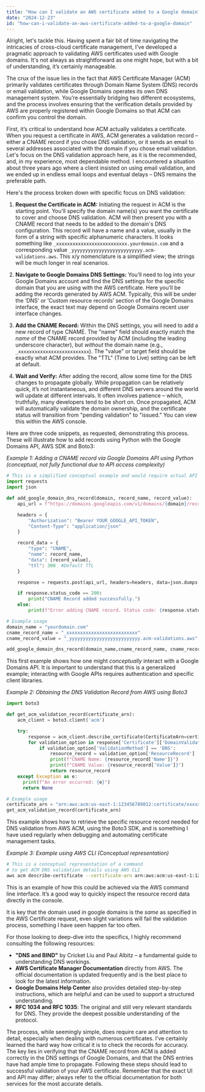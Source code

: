 ```yaml
---
title: "How can I validate an AWS certificate added to a Google domain?"
date: "2024-12-23"
id: "how-can-i-validate-an-aws-certificate-added-to-a-google-domain"
---
```


Alright, let's tackle this. Having spent a fair bit of time navigating the intricacies of cross-cloud certificate management, I've developed a pragmatic approach to validating AWS certificates used with Google domains. It's not always as straightforward as one might hope, but with a bit of understanding, it’s certainly manageable.

The crux of the issue lies in the fact that AWS Certificate Manager (ACM) primarily validates certificates through Domain Name System (DNS) records or email validation, while Google Domains operates its own DNS management system. You’re essentially bridging two different ecosystems, and the process involves ensuring that the verification details provided by AWS are properly registered within Google Domains so that ACM can confirm you control the domain.

First, it’s critical to understand *how* ACM actually validates a certificate. When you request a certificate in AWS, ACM generates a validation record – either a CNAME record if you chose DNS validation, or it sends an email to several addresses associated with the domain if you chose email validation. Let's focus on the DNS validation approach here, as it is the recommended, and, in my experience, most dependable method. I encountered a situation about three years ago where a client insisted on using email validation, and we ended up in endless email loops and eventual delays – DNS remains the preferable path.

Here's the process broken down with specific focus on DNS validation:

1.  **Request the Certificate in ACM:** Initiating the request in ACM is the starting point. You'll specify the domain name(s) you want the certificate to cover and choose DNS validation. ACM will then present you with a CNAME record that needs to be added to the domain's DNS configuration. This record will have a name and a value, usually in the form of a string with specific alphanumeric characters. It looks something like `_xxxxxxxxxxxxxxxxxxxxxxxxxx.yourdomain.com` and a corresponding value `_yyyyyyyyyyyyyyyyyyyyyyyyyy.acm-validations.aws`. This x/y nomenclature is a simplified view; the strings will be much longer in real scenarios.

2.  **Navigate to Google Domains DNS Settings:** You’ll need to log into your Google Domains account and find the DNS settings for the specific domain that you are using with the AWS certificate. Here you’ll be adding the records generated by AWS ACM. Typically, this will be under the ‘DNS’ or ‘Custom resource records’ section of the Google Domains interface, the exact text may depend on Google Domains recent user interface changes.

3.  **Add the CNAME Record:** Within the DNS settings, you will need to add a new record of type CNAME. The "name" field should exactly match the *name* of the CNAME record provided by ACM (including the leading underscore character), but *without* the domain name (e.g., `_xxxxxxxxxxxxxxxxxxxxxxxxxx`). The "value" or target field should be exactly what ACM provides. The "TTL" (Time to Live) setting can be left at default.

4.  **Wait and Verify:** After adding the record, allow some time for the DNS changes to propagate globally. While propagation can be relatively quick, it’s not instantaneous, and different DNS servers around the world will update at different intervals. It often involves patience – which, truthfully, many developers tend to be short on. Once propagated, ACM will automatically validate the domain ownership, and the certificate status will transition from "pending validation" to "issued." You can view this within the AWS console.

Here are three code snippets, as requested, demonstrating this process. These will illustrate how to add records using Python with the Google Domains API, AWS SDK and Boto3:

*Example 1: Adding a CNAME record via Google Domains API using Python (conceptual, not fully functional due to API access complexity)*

```python
# This is a simplified conceptual example and would require actual API authentication and configuration
import requests
import json

def add_google_domain_dns_record(domain, record_name, record_value):
    api_url = f"https://domains.googleapis.com/v1/domains/{domain}/records" # Note actual url may differ

    headers = {
        "Authorization": "Bearer YOUR_GOOGLE_API_TOKEN",
        "Content-Type": "application/json"
    }

    record_data = {
        "type": "CNAME",
        "name": record_name,
        "data": [record_value],
        "ttl": 300  #Default TTL
    }

    response = requests.post(api_url, headers=headers, data=json.dumps(record_data))

    if response.status_code == 200:
        print("CNAME Record added successfully.")
    else:
        print(f"Error adding CNAME record. Status code: {response.status_code}. Response: {response.text}")

# Example usage
domain_name = "yourdomain.com"
cname_record_name = "_xxxxxxxxxxxxxxxxxxxxxxxxxx"
cname_record_value = "_yyyyyyyyyyyyyyyyyyyyyyyyyy.acm-validations.aws"

add_google_domain_dns_record(domain_name,cname_record_name, cname_record_value)

```
This first example shows how one might *conceptually* interact with a Google Domains API. It is important to understand that this is a generalized example; interacting with Google APIs requires authentication and specific client libraries.

*Example 2: Obtaining the DNS Validation Record from AWS using Boto3*
```python
import boto3

def get_acm_validation_record(certificate_arn):
    acm_client = boto3.client('acm')

    try:
        response = acm_client.describe_certificate(CertificateArn=certificate_arn)
        for validation_option in response['Certificate']['DomainValidationOptions']:
            if validation_option['ValidationMethod'] == 'DNS':
                resource_record = validation_option['ResourceRecord']
                print(f"CNAME Name: {resource_record['Name']}")
                print(f"CNAME Value: {resource_record['Value']}")
                return resource_record
    except Exception as e:
      print(f"An error occurred: {e}")
      return None

# Example usage
certificate_arn = "arn:aws:acm:us-east-1:123456789012:certificate/xxxxxxxx-xxxx-xxxx-xxxx-xxxxxxxxxxxx"
get_acm_validation_record(certificate_arn)
```
This example shows how to retrieve the specific resource record needed for DNS validation from AWS ACM, using the Boto3 SDK, and is something I have used regularly when debugging and automating certificate management tasks.

*Example 3: Example using AWS CLI (Conceptual representation)*
```bash
# This is a conceptual representation of a command
# to get ACM DNS validation details using AWS CLI
aws acm describe-certificate --certificate-arn arn:aws:acm:us-east-1:123456789012:certificate/xxxxxxxx-xxxx-xxxx-xxxx-xxxxxxxxxxxx --query 'Certificate.DomainValidationOptions[?ValidationMethod==`DNS`].ResourceRecord' --output text
```
This is an example of how this could be achieved via the AWS command line interface. It’s a good way to quickly inspect the resource record data directly in the console.

It is key that the domain used in google domains is the *same* as specified in the AWS Certificate request, even slight variations will fail the validation process, something I have seen happen far too often.

For those looking to deep-dive into the specifics, I highly recommend consulting the following resources:

*   **"DNS and BIND"** by Cricket Liu and Paul Albitz – a fundamental guide to understanding DNS workings.
*   **AWS Certificate Manager Documentation** directly from AWS. The official documentation is updated frequently and is the best place to look for the latest information.
*   **Google Domains Help Center** also provides detailed step-by-step instructions, which are helpful and can be used to support a structured understanding.
*   **RFC 1034 and RFC 1035**: The original and still very relevant standards for DNS. They provide the deepest possible understanding of the protocol.

The process, while seemingly simple, does require care and attention to detail, especially when dealing with numerous certificates. I’ve certainly learned the hard way how critical it is to check the records for accuracy. The key lies in verifying that the CNAME record from ACM is added correctly in the DNS settings of Google Domains, and that the DNS entries have had ample time to propagate. Following these steps should lead to successful validation of your AWS certificate. Remember that the exact UI and API may differ; always refer to the official documentation for both services for the most accurate details.
